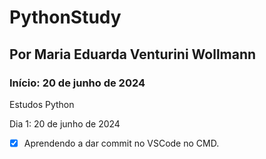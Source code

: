 # PythonStudy
## Por Maria Eduarda Venturini Wollmann
### Início: 20 de junho de 2024
Estudos Python 

Dia 1:
20 de junho de 2024
-[x] Aprendendo a dar commit no VSCode no CMD. 



